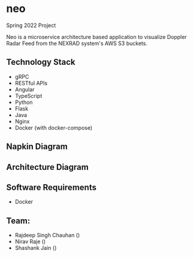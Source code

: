 # neo
Spring 2022 Project

Neo is a microservice architecture based application to visualize Doppler Radar Feed from the NEXRAD system's AWS S3 buckets.

## Technology Stack

- gRPC
- RESTful APIs
- Angular
- TypeScript
- Python
- Flask
- Java
- Nginx
- Docker (with docker-compose)

## Napkin Diagram


## Architecture Diagram


## Software Requirements

* Docker


## Team:
* Rajdeep Singh Chauhan ()
* Nirav Raje ()
* Shashank Jain ()

